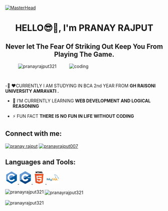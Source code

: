 [![MasterHead](https://developers.giphy.com/branch/master/static/api-512d36c09662682717108a38bbb5c57d.gif)](https://pranayrajput321)
<h1 align="center">HELLO😎👋, I'm PRANAY RAJPUT</h1>
<h2 align="center">Never let The Fear Of Striking Out Keep You From Playing The Game.</h2>
<img align="right" alt="coding" width="300" src="https://www.techbabble.zone/content/images/2021/07/46207-programmer-1.gif">

<p align="CENTER"> <img src="https://komarev.com/ghpvc/?username=pranayrajput321&label=Profile%20views&color=0e75b6&style=flat" alt="pranayrajput321" /> </p>

<p align="center"> <a href="https://github.com/ryo-ma/github-profile-trophy"<img src="https://github-profile-trophy.vercel.app/?username=pranayrajput321" alt="pranayrajput321" /></a> </p>

<p align="CENTER"> <a href="https://twitter.com/" target="blank"><img src="https://img.shields.io/twitter/follow/?logo=twitter&style=for-the-badge" alt="" /></a> </p>

-🔭 ❤️CURRENTLY I AM STUDYING IN BCA 2nd YEAR FROM **GH RAISONI UNIVERSITY AMRAVATI .**

- 🌱 I’M CURRENTLY LEARNING **WEB DEVELOPMENT AND LOGICAL REASONING**

- ⚡ FUN FACT **THERE IS NO FUN IN LIFE WITHOUT CODING**

<h2 align="left">Connect with me:</h2>
<p align="left">
<a href="https://fb.com/pranay rajput" target="blank"><img align="center" src="https://raw.githubusercontent.com/rahuldkjain/github-profile-readme-generator/master/src/images/icons/Social/facebook.svg" alt="pranay rajput" height="30" width="40" /></a>
<a href="https://instagram.com/pranayrajput007" target="blank"><img align="center" src="https://raw.githubusercontent.com/rahuldkjain/github-profile-readme-generator/master/src/images/icons/Social/instagram.svg" alt="pranayrajput007" height="30" width="40" /></a>
</p>

<h2 align="left">Languages and Tools:</h2>
<p align="left"> <a href="https://www.cprogramming.com/" target="_blank" rel="noreferrer"> <img src="https://raw.githubusercontent.com/devicons/devicon/master/icons/c/c-original.svg" alt="c" width="40" height="40"/> </a> <a href="https://www.w3schools.com/cpp/" target="_blank" rel="noreferrer"> <img src="https://raw.githubusercontent.com/devicons/devicon/master/icons/cplusplus/cplusplus-original.svg" alt="cplusplus" width="40" height="40"/> </a> <a href="https://www.w3.org/html/" target="_blank" rel="noreferrer"> <img src="https://raw.githubusercontent.com/devicons/devicon/master/icons/html5/html5-original-wordmark.svg" alt="html5" width="40" height="40"/> </a> <a href="https://www.mysql.com/" target="_blank" rel="noreferrer"> <img src="https://raw.githubusercontent.com/devicons/devicon/master/icons/mysql/mysql-original-wordmark.svg" alt="mysql" width="40" height="40"/> </a> </p>

<p><img align="left" src="https://github-readme-stats.vercel.app/api/top-langs?username=pranayrajput321&show_icons=true&locale=en&layout=compact" alt="pranayrajput321" /></p>

<p>&nbsp;<img align="center" src="https://github-readme-stats.vercel.app/api?username=pranayrajput321&show_icons=true&locale=en" alt="pranayrajput321" /></p>

<p><img align="center" src="https://github-readme-streak-stats.herokuapp.com/?user=pranayrajput321&" alt="pranayrajput321" /></p>
